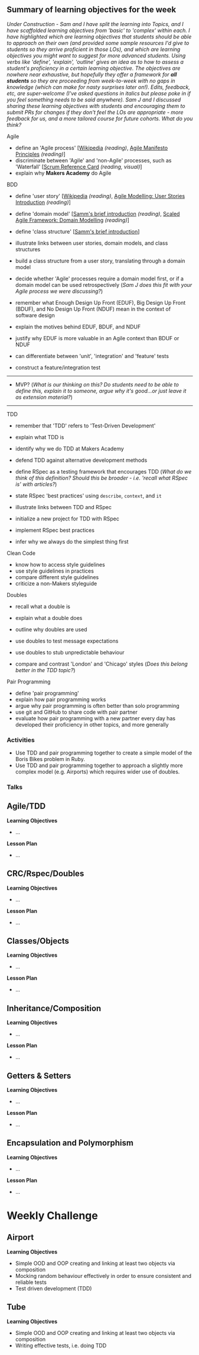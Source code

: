 ## Summary of learning objectives for the week

*Under Construction - Sam and I have split the learning into Topics, and I have scaffolded learning objectives from 'basic' to 'complex' within each. I have highlighted which are <SCAFFOLD> learning objectives that students should be able to approach on their own (and provided some sample resources I'd give to students so they arrive proficient in those LOs), and which are <EXTENSION> learning objectives you might want to suggest for more advanced students. Using verbs like 'define', 'explain', 'outline' gives an idea as to how to assess a student's proficiency in a certain learning objective. The objectives are nowhere near exhaustive, but hopefully they offer a framework for **all students** so they are proceeding from week-to-week with no gaps in knowledge (which can make for nasty surprises later on!). Edits, feedback, etc, are super-welcome (I've asked questions in italics but please poke in if you feel something needs to be said anywhere). Sam J and I discussed sharing these learning objectives with students and encouraging them to submit PRs for changes if they don't feel the LOs are appropriate - more feedback for us, and a more tailored course for future cohorts. What do you think?*

Agile
* <SCAFFOLD> define an 'Agile process' [[Wikipedia](http://en.wikipedia.org/wiki/Agile_software_development) *(reading)*, [Agile Manifesto Principles](http://agilemanifesto.org/principles.html) *(reading)*]
* <SCAFFOLD> discriminate between 'Agile' and 'non-Agile' processes, such as 'Waterfall' [[Scrum Reference Card](http://scrumreferencecard.com/scrum-reference-card/) *(reading, visual)*]
* explain why **Makers Academy** do Agile

BDD
* <SCAFFOLD> define 'user story' [[Wikipedia](http://en.wikipedia.org/wiki/User_story) *(reading)*, [Agile Modelling: User Stories Introduction](http://www.agilemodeling.com/artifacts/userStory.htm) *(reading)*]
* <SCAFFOLD> define 'domain model' [[Samm's brief introduction](http://blog.sjmog.co/2015/03/11/a-brief-introduction-to-domain-modelling/) *(reading)*, [Scaled Agile Framework: Domain Modelling](http://www.scaledagileframework.com/domain-modeling/) *(reading)*]
* <SCAFFOLD> define 'class structure' [[Samm's brief introduction](http://blog.sjmog.co/2015/03/11/whats-a-class-structure/)]
* illustrate links between user stories, domain models, and class structures
* build a class structure from a user story, translating through a domain model
* decide whether 'Agile' processes require a domain model first, or if a domain model can be used retrospectively (*Sam J does this fit with your Agile process we were discussing?*)

* <SCAFFOLD> remember what Enough Design Up Front (EDUF), Big Design Up Front (BDUF), and No Design Up Front (NDUF) mean in the context of software design
* explain the motives behind EDUF, BDUF, and NDUF
* justify why EDUF is more valuable in an Agile context than BDUF or NDUF

* can differentiate between 'unit', 'integration' and 'feature' tests
* construct a feature/integration test
---
* MVP? (*What is our thinking on this? Do students need to be able to define this, explain it to someone, argue why it's good...or just leave it as extension material?*)
---

TDD 
* <SCAFFOLD> remember that 'TDD' refers to 'Test-Driven Development'
* <SCAFFOLD> explain what TDD is
* identify why we do TDD at Makers Academy
* defend TDD against alternative development methods

* <SCAFFOLD> define RSpec as a testing framework that encourages TDD (*What do we think of this definition? Should this be broader - i.e. 'recall what RSpec is' with articles?*)
* state RSpec 'best practices' using `describe`, `context`, and `it`
* illustrate links between TDD and RSpec
* initialize a new project for TDD with RSpec
* implement RSpec best practices
* infer why we always do the simplest thing first

Clean Code
* <SCAFFOLD> know how to access style guidelines
* use style guidelines in practices
* <EXTENSION> compare different style guidelines
* <EXTENSION> criticize a non-Makers styleguide

Doubles
* <SCAFFOLD> recall what a double is
* <SCAFFOLD> explain what a double does
* outline why doubles are used
* use doubles to test message expectations
* use doubles to stub unpredictable behaviour

* compare and contrast 'London' and 'Chicago' styles (*Does this belong better in the TDD topic?*)

Pair Programming
* <SCAFFOLD> define 'pair programming'
* explain how pair programming works
* argue why pair programming is often better than solo programming
* use git and GitHub to share code with pair partner
* evaluate how pair programming with a new partner every day has developed their proficiency in other topics, and more generally



### Activities
* Use TDD and pair programming together to create a simple model of the Boris Bikes problem in Ruby.
* Use TDD and pair programming together to approach a slightly more complex model (e.g. Airports) which requires wider use of doubles.

### Talks


## Agile/TDD

**Learning Objectives**

* ...

**Lesson Plan**

* ...

## CRC/Rspec/Doubles

**Learning Objectives**

* ...

**Lesson Plan**

* ...


## Classes/Objects

**Learning Objectives**

* ...

**Lesson Plan**

* ...


## Inheritance/Composition

**Learning Objectives**

* ...

**Lesson Plan**

* ...



## Getters & Setters

**Learning Objectives**

* ...

**Lesson Plan**

* ...




## Encapsulation and Polymorphism

**Learning Objectives**

* ...

**Lesson Plan**

* ...

Weekly Challenge
===========

## Airport

**Learning Objectives**

* Simple OOD and OOP creating and linking at least two objects via composition
* Mocking random behaviour effectively in order to ensure consistent and reliable tests
* Test driven development (TDD)


## Tube

**Learning Objectives**

* Simple OOD and OOP creating and linking at least two objects via composition
* Writing effective tests, i.e. doing TDD
